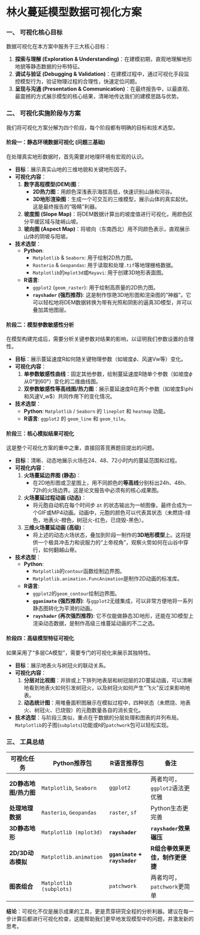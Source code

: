 # 林火蔓延模型数据可视化方案

### 一、 可视化核心目标

数据可视化在本方案中服务于三大核心目标：

1. **探索与理解 (Exploration & Understanding)**：在建模初期，直观地理解地形地貌等静态数据的分布特征。
2. **调试与验证 (Debugging & Validation)**：在建模过程中，通过可视化手段监控模型行为，验证物理过程的合理性，快速定位问题。
3. **呈现与沟通 (Presentation & Communication)**：在最终报告中，以最直观、最震撼的方式展示模型的核心结果，清晰地传达我们的建模思路与优势。

### 二、 可视化实施阶段与方案

我们将可视化方案分解为四个阶段，每个阶段都有明确的目标和技术选型。

#### **阶段一：静态环境数据可视化 (问题三基础)**

在处理真实地形数据时，首先需要对地理环境有宏观的认识。

- **目标**：展示真实山地的三维地貌和关键地形因子。
- **可视化内容**：
  1. **数字高程模型(DEM)图**：
     - **2D热力图**：用颜色深浅表示海拔高低，快速识别山脉和河谷。
     - **3D地形渲染图**：生成一个可交互的三维模型，展示山体的真实起伏。这是最终报告的“吸睛”利器。
  2. **坡度图 (Slope Map)**：将DEM数据计算出的坡度值进行可视化，用颜色区分平缓区域与陡峭山坡。
  3. **坡向图 (Aspect Map)**：将坡向（东南西北）用不同颜色表示，直观展示山体的阴坡与阳坡。
- **技术选型**：
  - **Python**:
    - `Matplotlib` & `Seaborn`: 用于绘制2D热力图。
    - `Rasterio` & `Geopandas`: 用于读取和处理`.tif`等地理栅格数据。
    - `Matplotlib`的`mplot3d`或`Mayavi`: 用于创建3D地形表面图。
  - **R语言**:
    - `ggplot2` (`geom_raster`): 用于绘制高质量的2D热力图。
    - **`rayshader` (强烈推荐)**: 这是制作惊艳3D地形图和渲染图的“神器”。它可以轻松地将DEM数据转换为带有光照和阴影的逼真3D模型，并可以叠加其他图层。

#### **阶段二：模型参数敏感性分析**

在模型构建完成后，需要分析关键参数对结果的影响，以证明我们参数设置的合理性。

- **目标**：展示蔓延速度R如何随关键物理参数（如坡度$\phi$、风速Vw等）变化。
- **可视化内容**：
  1. **单参数敏感性曲线**：固定其他参数，绘制蔓延速度R随单个参数（如坡度$\phi$从0°到60°）变化的二维曲线图。
  2. **双参数敏感性等高线图/热力图**：展示蔓延速度R在两个参数（如坡度$\phi和风速V_w$）共同作用下的变化情况。
- **技术选型**：
  - **Python**: `Matplotlib` / `Seaborn` 的 `lineplot` 和 `heatmap` 功能。
  - **R语言**: `ggplot2` 的 `geom_line` 和 `geom_tile`。

#### **阶段三：核心模拟结果可视化**

这是整个可视化方案的重中之重，直接回答竞赛题目提出的问题。

- **目标**：清晰、动态地展示火场在24、48、72小时内的蔓延范围和过程。
- **可视化内容**：
  1. **火场蔓延边界图 (静态)**：
     - 在2D地形图或卫星图上，用不同颜色的**等高线**分别标出24h、48h、72h的火场边界。这是论文报告中必须有的核心成果图。
  2. **火场蔓延过程动画 (动态)**：
     - 将元胞自动机在每个时间步 `Δt` 的状态输出为一帧图像，最终合成为一个GIF或MP4动画。动画中，元胞的颜色可以代表其状态（未燃烧-绿色，地表火-橙色，树冠火-红色，已烧毁-黑色）。
  3. **三维火场蔓延动画 (高级)**：
     - 将上述的动态火场状态，叠加到阶段一制作的**3D地形模型**上。这将提供一个极具冲击力和说服力的“上帝视角”，观察火势如何在山谷中穿行，如何翻越山脊。
- **技术选型**：
  - **Python**:
    - `Matplotlib`的`contour`函数绘制边界图。
    - `Matplotlib.animation.FuncAnimation`是制作2D动画的标准库。
  - **R语言**:
    - `ggplot2`的`geom_contour`绘制边界图。
    - **`gganimate` (强烈推荐)**: 与`ggplot2`无缝集成，可以非常方便地将一系列静态图转化为平滑的动画。
    - **`rayshader` (再次强烈推荐)**: 它不仅能做静态3D地形，还能在3D模型上渲染动态数据，是制作高级三维蔓延动画的不二之选。

#### **阶段四：高级模型特征可视化**

如果采用了“多层CA模型”，需要专门的可视化来展示其独特性。

- **目标**：展示地表火与树冠火的联动关系。
- **可视化内容**：
  1. **分层对比视图**：并排或上下排列地表层和树冠层的2D蔓延动画，可以清晰地看到地表火如何引发树冠火，以及树冠火如何产生“飞火”反过来影响地表。
  2. **动态统计图**：用堆叠面积图展示在模拟过程中，四种状态（未燃烧、地表火、树冠火、已烧毁）的元胞数量各自的消长变化。
- **技术选型**：与阶段三类似，重点在于数据的分层处理和图表的并列布局。`Matplotlib`的子图(`subplots`)功能或`R`的`patchwork`包可以轻松实现。

### 三、 工具总结

| **可视化任务**        | **Python推荐包**        | **R语言推荐包**               | **备注**                        |
| --------------------- | ----------------------- | ----------------------------- | ------------------------------- |
| **2D静态地图/热力图** | `Matplotlib`, `Seaborn` | `ggplot2`                     | 两者均可，`ggplot2`语法更优雅   |
| **处理地理数据**      | `Rasterio`, `Geopandas` | `raster`, `sf`                | Python生态更完善                |
| **3D静态地形**        | `Matplotlib (mplot3d)`  | **`rayshader`**               | **`rayshader`效果碾压**         |
| **2D/3D动态模拟**     | `Matplotlib.animation`  | **`gganimate` + `rayshader`** | **R组合拳效果更佳，制作更便捷** |
| **图表组合**          | `Matplotlib (subplots)` | `patchwork`                   | 两者均可，`patchwork`更简单     |

**结论**：可视化不仅是展示成果的工具，更是贯穿研究全程的分析利器。建议在每一步计算后都进行可视化检查，这能帮助我们更早地发现模型中的问题，并激发新的思考。